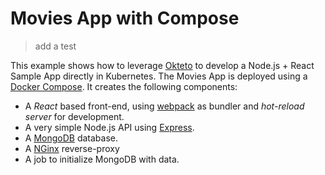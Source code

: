 # Movies App with Compose

> add a test

This example shows how to leverage [Okteto](https://github.com/okteto/okteto) to develop a Node.js + React Sample App directly in Kubernetes. The Movies App is deployed using a [Docker Compose](https://github.com/okteto/movies-with-compose/blob/main/okteto-compose.yml). It creates the following components:

- A *React* based front-end, using [webpack](https://webpack.js.org) as bundler and *hot-reload server* for development.
- A very simple Node.js API using [Express](https://expressjs.com).
- A [MongoDB](https://www.mongodb.com) database.
- A [NGinx](https://www.section.io/engineering-education/build-and-dockerize-a-full-stack-react-app-with-nodejs-and-nginx/) reverse-proxy
- A job to initialize MongoDB with data.

